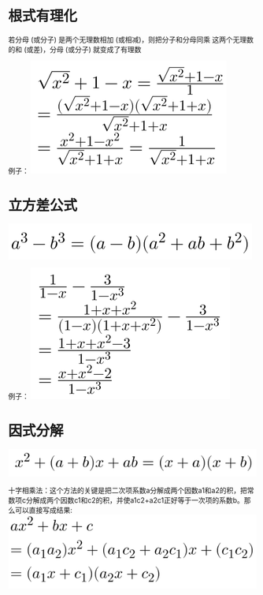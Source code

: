 # 根式有理化

若分母 (或分子) 是两个无理数相加 (或相减)，则把分子和分母同乘
这两个无理数的和 (或差)，分母 (或分子) 就变成了有理数

例子：
![](img/gsylh.png)

# 立方差公式

![](img/lfcgs.png)

例子：
![](img/lfcgslz.png)

# 因式分解

![](img/ysfj.png)

十字相乘法：这个方法的关键是把二次项系数a分解成两个因数a1和a2的积，把常数项c分解成两个因数c1和c2的积，并使a1c2+a2c1正好等于一次项的系数b。那么可以直接写成结果:
![](img/szxcf.png)


